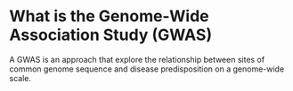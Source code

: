 # What is the Genome-Wide Association Study (GWAS)

A GWAS is an approach that explore the relationship between sites of common genome sequence and disease predisposition on a genome-wide scale.


